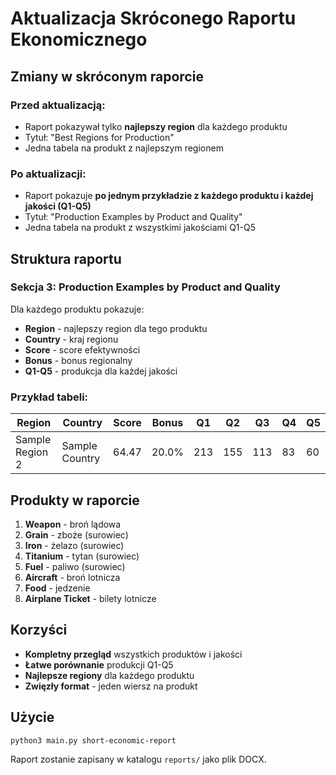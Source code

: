 # Aktualizacja Skróconego Raportu Ekonomicznego

## Zmiany w skróconym raporcie

### **Przed aktualizacją:**
- Raport pokazywał tylko **najlepszy region** dla każdego produktu
- Tytuł: "Best Regions for Production"
- Jedna tabela na produkt z najlepszym regionem

### **Po aktualizacji:**
- Raport pokazuje **po jednym przykładzie z każdego produktu i każdej jakości (Q1-Q5)**
- Tytuł: "Production Examples by Product and Quality"
- Jedna tabela na produkt z wszystkimi jakościami Q1-Q5

## Struktura raportu

### **Sekcja 3: Production Examples by Product and Quality**

Dla każdego produktu pokazuje:
- **Region** - najlepszy region dla tego produktu
- **Country** - kraj regionu
- **Score** - score efektywności
- **Bonus** - bonus regionalny
- **Q1-Q5** - produkcja dla każdej jakości

### **Przykład tabeli:**

| Region | Country | Score | Bonus | Q1 | Q2 | Q3 | Q4 | Q5 |
|--------|---------|-------|-------|----|----|----|----|----|
| Sample Region 2 | Sample Country | 64.47 | 20.0% | 213 | 155 | 113 | 83 | 60 |

## Produkty w raporcie

1. **Weapon** - broń lądowa
2. **Grain** - zboże (surowiec)
3. **Iron** - żelazo (surowiec)
4. **Titanium** - tytan (surowiec)
5. **Fuel** - paliwo (surowiec)
6. **Aircraft** - broń lotnicza
7. **Food** - jedzenie
8. **Airplane Ticket** - bilety lotnicze

## Korzyści

- **Kompletny przegląd** wszystkich produktów i jakości
- **Łatwe porównanie** produkcji Q1-Q5
- **Najlepsze regiony** dla każdego produktu
- **Zwięzły format** - jeden wiersz na produkt

## Użycie

```bash
python3 main.py short-economic-report
```

Raport zostanie zapisany w katalogu `reports/` jako plik DOCX.
